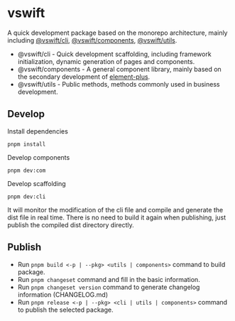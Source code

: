 # vswift

A quick development package based on the monorepo architecture, mainly including [@vswift/cli](https://github.com/vsdeeper/vswift/tree/master/packages/cli), [@vswift/components](https://github.com/vsdeeper/vswift/tree/master/packages/components), [@vswift/utils](https://github.com/vsdeeper/vswift/tree/master/packages/utils).

- @vswift/cli - Quick development scaffolding, including framework initialization, dynamic generation of pages and components.
- @vswift/components - A general component library, mainly based on the secondary development of [element-plus](https://element-plus.gitee.io/).
- @vswift/utils - Public methods, methods commonly used in business development.

## Develop

Install dependencies
```
pnpm install
```

Develop components
```
pnpm dev:com
```

Develop scaffolding

```
pnpm dev:cli
```

It will monitor the modification of the cli file and compile and generate the dist file in real time. There is no need to build it again when publishing, just publish the compiled dist directory directly.

## Publish

- Run `pnpm build <-p | --pkg> <utils | components>` command to build package.
- Run `pnpm changeset` command and fill in the basic information.
- Run `pnpm changeset version` command to generate changelog information (CHANGELOG.md)
- Run `pnpm release <-p | --pkg> <cli | utils | components>` command to publish the selected package.
